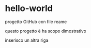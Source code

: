 # hello-world
progetto GitHub con file reame

questo progetto è ha scopo dimostrativo


inserisco un altra riga

